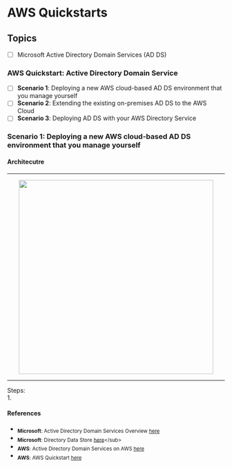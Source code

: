# AWS Quickstarts

## Topics
- [ ] Microsoft Active Directory Domain Services (AD DS)

### AWS Quickstart: Active Directory Domain Service 

- [ ] __Scenario 1__: Deploying a new AWS cloud-based AD DS environment that you manage yourself
- [ ] __Scenario 2__: Extending the existing on-premises AD DS to the AWS Cloud 
- [ ] __Scenario 3__: Deploying AD DS with your AWS Directory Service

### Scenario 1: Deploying a new AWS cloud-based AD DS environment that you manage yourself

#### Architecutre

-----
<p align="center">
  <img src="http://some_place.com/image.png" style="width:450px" />
</p>

-----

Steps:  
1. 

#### References

- <sub>__Microsoft__: Active Directory Domain Services Overview [here](https://www.zillow.com/homedetails/13950-E-Bighorn-Pkwy-Fountain-Hills-AZ-85268/95103403_zpid/?utm_source=email&utm_medium=email&utm_term=urn:msg:2021012222023024c64945e7dea2d6&utm_campaign=emo-MarketReport-ZOUpsellNone-hothomeimage&utm_term=urn:msg:2021012222023024c64945e7dea2d6)</sub>
- <sub>__Microsoft__: Directory Data Store [here](https://docs.microsoft.com/en-us/previous-versions/windows/it-pro/windows-server-2003/cc736627(v=ws.10))</sub>
- <sub>__AWS__: Active Directory Domain Services on  AWS [here](https://aws.amazon.com/quickstart/architecture/active-directory-ds/)</sub>
- <sub>__AWS__: AWS Quickstart [here](https://aws.amazon.com/quickstart/?quickstart-all.sort-by=item.additionalFields.sortDate&quickstart-all.sort-order=desc&awsm.page-quickstart-all=1&quickstart-all.q=active%2Bdirectory&quickstart-all.q_operator=AND)
</sub>